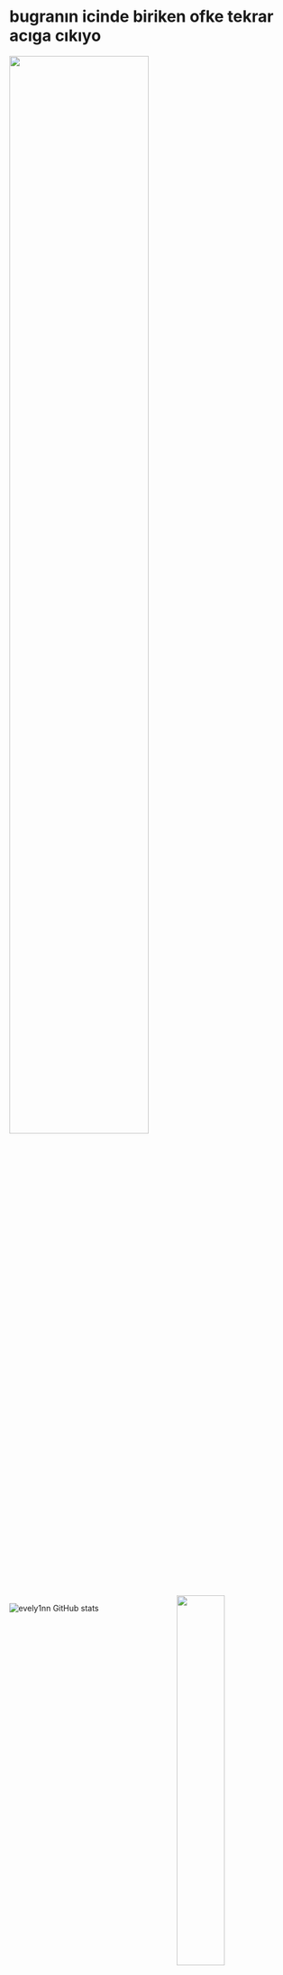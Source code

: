  # bugranın icinde biriken ofke tekrar acıga cıkıyo
 <img width="70%" src= "https://readme-typing-svg.demolab.com?font=Fira+Code&pause=062e96&color=1b8bb4&background=FF6AAA00&vCenter=false&multiline=true&width=435&height=30&lines=zorba">

<img width="41%" align="right" src="https://count.getloli.com/get/@:ravzasanchez?theme=rule34">


![evely1nn GitHub stats](https://github-readme-stats.vercel.app/api/?username=ravzasanchez&show_icons=false&title_color=1b8bb4&icon_color=8db6cd&text_color=8db6cd&bg_color=000)



</div>
<br>
<div>




<img width="100%" align="center" src="https://i.ytimg.com/vi/qigPsyCBlys/maxresdefault.jpg" alt="background">





